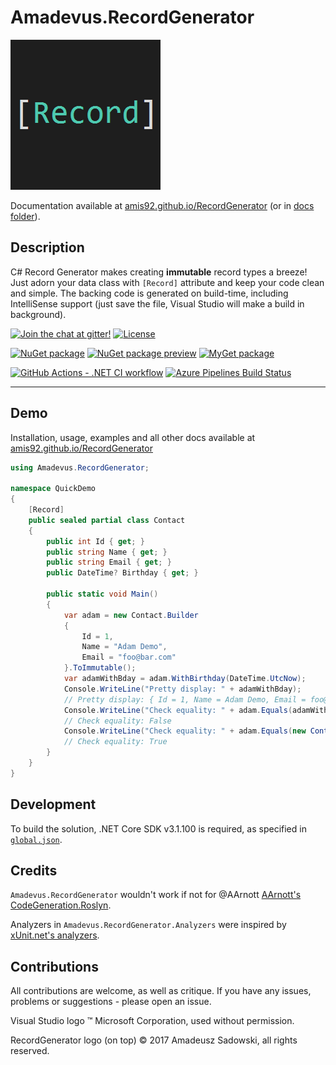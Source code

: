 # Amadevus.RecordGenerator

![RecordGenerator logo](https://raw.githubusercontent.com/amis92/RecordGenerator/master/docs/logo.png)

Documentation available at [amis92.github.io/RecordGenerator](https://amis92.github.io/RecordGenerator) (or in [docs folder](docs/README.md)).

## Description
[Description]: #description

C# Record Generator makes creating **immutable** record types a breeze! Just adorn your data class with `[Record]` attribute
and keep your code clean and simple. The backing code is generated on build-time, including IntelliSense support
(just save the file, Visual Studio will make a build in background).

[![Join the chat at gitter!](https://img.shields.io/gitter/room/amis92/recordgenerator.svg)](https://gitter.im/amis92/RecordGenerator?utm_source=badge&utm_medium=badge&utm_campaign=pr-badge&utm_content=badge)
[![License](https://img.shields.io/github/license/amis92/recordgenerator.svg)](https://github.com/amis92/RecordGenerator/blob/master/LICENSE)

[![NuGet package](https://img.shields.io/nuget/v/Amadevus.RecordGenerator.svg)](https://www.nuget.org/packages/Amadevus.RecordGenerator/)
[![NuGet package preview](https://img.shields.io/nuget/vpre/Amadevus.RecordGenerator.svg)](https://www.nuget.org/packages/Amadevus.RecordGenerator/)
[![MyGet package](https://img.shields.io/myget/amadevus/v/Amadevus.RecordGenerator.svg?label=myget-ci)](https://www.myget.org/feed/amadevus/package/nuget/Amadevus.RecordGenerator)

[![GitHub Actions - .NET CI workflow](https://github.com/amis92/RecordGenerator/workflows/.NET%20Core%20CI/badge.svg?branch=master)](https://github.com/amis92/RecordGenerator/actions?query=workflow%3A%22.NET+Core+CI%22+branch%3Amaster)
[![Azure Pipelines Build Status](https://dev.azure.com/amadevus/RecordGenerator/_apis/build/status/amis92.RecordGenerator?branchName=master)](https://dev.azure.com/amadevus/RecordGenerator/_build/latest?definitionId=1&branchName=master)

---

## Demo

Installation, usage, examples and all other docs available at [amis92.github.io/RecordGenerator](https://amis92.github.io/RecordGenerator)

```csharp
using Amadevus.RecordGenerator;

namespace QuickDemo
{
    [Record]
    public sealed partial class Contact
    {
        public int Id { get; }
        public string Name { get; }
        public string Email { get; }
        public DateTime? Birthday { get; }

        public static void Main()
        {
            var adam = new Contact.Builder
            {
                Id = 1,
                Name = "Adam Demo",
                Email = "foo@bar.com"
            }.ToImmutable();
            var adamWithBday = adam.WithBirthday(DateTime.UtcNow);
            Console.WriteLine("Pretty display: " + adamWithBday);
            // Pretty display: { Id = 1, Name = Adam Demo, Email = foo@bar.com, Birthday = 06.01.2020 23:17:06 }
            Console.WriteLine("Check equality: " + adam.Equals(adamWithBday));
            // Check equality: False
            Console.WriteLine("Check equality: " + adam.Equals(new Contact(1, "Adam Demo", "foo@bar.com", null)));
            // Check equality: True
        }
    }
}
```

## Development
[Development]: #development

To build the solution, .NET Core SDK v3.1.100 is required, as specified in [`global.json`](global.json).

## Credits
[Credits]: #credits

`Amadevus.RecordGenerator` wouldn't work if not for @AArnott [AArnott's CodeGeneration.Roslyn](https://github.com/AArnott/CodeGeneration.Roslyn).

Analyzers in `Amadevus.RecordGenerator.Analyzers` were inspired by [xUnit.net's analyzers](https://github.com/xunit/xunit.analyzers).

## Contributions
[Contributions]: #contributions

All contributions are welcome, as well as critique. If you have any issues, problems or suggestions -
please open an issue.

Visual Studio logo ™ Microsoft Corporation, used without permission.

RecordGenerator logo (on top) © 2017 Amadeusz Sadowski, all rights reserved.